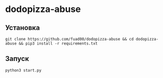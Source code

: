 # dodopizza-abuse

 ## Установка

	git clone https://github.com/fuad00/dodopizza-abuse && cd dodopizza-abuse && pip3 install -r requirements.txt
		
 ## Запуск
 
 	python3 start.py

